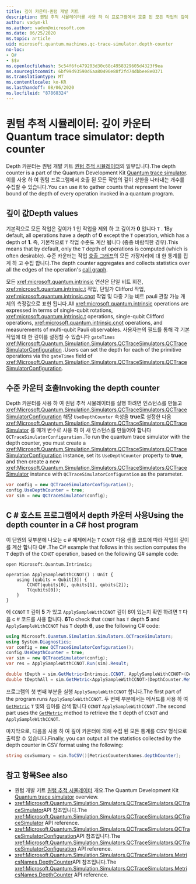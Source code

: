 ```yaml
---
title: 깊이 카운터-퀀텀 개발 키트
description: 퀀텀 추적 시뮬레이터를 사용 하 여 프로그램에서 호출 된 모든 작업의 깊이 수를 수집 하는 Microsoft QDK depth 카운터에 대해 알아봅니다 Q# .
author: vadym-kl
ms.author: vadym@microsoft.com
ms.date: 06/25/2020
ms.topic: article
uid: microsoft.quantum.machines.qc-trace-simulator.depth-counter
no-loc:
- Q#
- $$v
ms.openlocfilehash: 5c54f6fc479203d30c68c4958329605d4323f9ea
ms.sourcegitcommit: 6bf99d93590d6aa80490e88f2fd74dbbee8e0371
ms.translationtype: MT
ms.contentlocale: ko-KR
ms.lasthandoff: 08/06/2020
ms.locfileid: "87868324"
---
```

# <a name="quantum-trace-simulator-depth-counter"></a><span data-ttu-id="02eeb-103">퀀텀 추적 시뮬레이터: 깊이 카운터</span><span class="sxs-lookup"><span data-stu-id="02eeb-103">Quantum trace simulator: depth counter</span></span>

<span data-ttu-id="02eeb-104">Depth 카운터는 퀀텀 개발 키트 [퀀텀 추적 시뮬레이터](xref:microsoft.quantum.machines.qc-trace-simulator.intro)의 일부입니다.</span><span class="sxs-lookup"><span data-stu-id="02eeb-104">The depth counter is a part of the Quantum Development Kit [Quantum trace simulator](xref:microsoft.quantum.machines.qc-trace-simulator.intro).</span></span>
<span data-ttu-id="02eeb-105">이를 사용 하 여 퀀텀 프로그램에서 호출 된 모든 작업의 깊이 상한을 나타내는 개수를 수집할 수 있습니다.</span><span class="sxs-lookup"><span data-stu-id="02eeb-105">You can use it to gather counts that represent the lower bound of the depth of every operation invoked in a quantum program.</span></span> 

## <a name="depth-values"></a><span data-ttu-id="02eeb-106">깊이 값</span><span class="sxs-lookup"><span data-stu-id="02eeb-106">Depth values</span></span>

<span data-ttu-id="02eeb-107">기본적으로 모든 작업은 깊이가 1 인 작업을 제외 하 고 깊이가 **0** 입니다 `T` . **1**</span><span class="sxs-lookup"><span data-stu-id="02eeb-107">By default, all operations have a depth of **0** except the `T` operation, which has a depth of **1**.</span></span> <span data-ttu-id="02eeb-108">즉, 기본적으로 `T` 작업 수준도 계산 됩니다 (종종 바람직한 경우).</span><span class="sxs-lookup"><span data-stu-id="02eeb-108">This means that by default, only the `T` depth of operations is computed (which is often desirable).</span></span> <span data-ttu-id="02eeb-109">수준 카운터는 작업 [호출 그래프](https://en.wikipedia.org/wiki/Call_graph)의 모든 가장자리에 대 한 통계를 집계 하 고 수집 합니다.</span><span class="sxs-lookup"><span data-stu-id="02eeb-109">The depth counter aggregates and collects statistics over all the edges of the operation's [call graph](https://en.wikipedia.org/wiki/Call_graph).</span></span>

<span data-ttu-id="02eeb-110">모든 <xref:microsoft.quantum.intrinsic> 연산은 단일 비트 회전, <xref:microsoft.quantum.intrinsic.t> 작업, 단일가 Clifford 작업, <xref:microsoft.quantum.intrinsic.cnot> 작업 및 다중 기능 비트 pauli 관찰 가능 개체의 측정값으로 표현 됩니다.</span><span class="sxs-lookup"><span data-stu-id="02eeb-110">All <xref:microsoft.quantum.intrinsic> operations are expressed in terms of single-qubit rotations, <xref:microsoft.quantum.intrinsic.t> operations, single-qubit Clifford operations, <xref:microsoft.quantum.intrinsic.cnot> operations, and measurements of multi-qubit Pauli observables.</span></span> <span data-ttu-id="02eeb-111">사용자는의 필드를 통해 각 기본 작업에 대 한 깊이를 설정할 수 있습니다 `gateTimes` <xref:Microsoft.Quantum.Simulation.Simulators.QCTraceSimulators.QCTraceSimulatorConfiguration> .</span><span class="sxs-lookup"><span data-stu-id="02eeb-111">Users can set the depth for each of the primitive operations via the `gateTimes` field of <xref:Microsoft.Quantum.Simulation.Simulators.QCTraceSimulators.QCTraceSimulatorConfiguration>.</span></span>

## <a name="invoking-the-depth-counter"></a><span data-ttu-id="02eeb-112">수준 카운터 호출</span><span class="sxs-lookup"><span data-stu-id="02eeb-112">Invoking the depth counter</span></span>

<span data-ttu-id="02eeb-113">Depth 카운터를 사용 하 여 퀀텀 추적 시뮬레이터를 실행 하려면 인스턴스를 만들고 <xref:Microsoft.Quantum.Simulation.Simulators.QCTraceSimulators.QCTraceSimulatorConfiguration> 해당 `UseDepthCounter` 속성을 **true**로 설정한 다음 <xref:Microsoft.Quantum.Simulation.Simulators.QCTraceSimulators.QCTraceSimulator> 를 매개 변수로 사용 하 여 새 인스턴스를 만들어야 합니다 `QCTraceSimulatorConfiguration` .</span><span class="sxs-lookup"><span data-stu-id="02eeb-113">To run the quantum trace simulator with the depth counter, you must create a <xref:Microsoft.Quantum.Simulation.Simulators.QCTraceSimulators.QCTraceSimulatorConfiguration> instance, set its `UseDepthCounter` property to **true**, and then create a new <xref:Microsoft.Quantum.Simulation.Simulators.QCTraceSimulators.QCTraceSimulator> instance with `QCTraceSimulatorConfiguration` as the parameter.</span></span> 

```csharp
var config = new QCTraceSimulatorConfiguration();
config.UseDepthCounter = true;
var sim = new QCTraceSimulator(config);
```

## <a name="using-the-depth-counter-in-a-c-host-program"></a><span data-ttu-id="02eeb-114">C # 호스트 프로그램에서 depth 카운터 사용</span><span class="sxs-lookup"><span data-stu-id="02eeb-114">Using the depth counter in a C# host program</span></span>

<span data-ttu-id="02eeb-115">이 단원의 뒷부분에 나오는 c # 예제에서는 `T` `CCNOT` 다음 샘플 코드에 따라 작업의 깊이를 계산 합니다 Q# .</span><span class="sxs-lookup"><span data-stu-id="02eeb-115">The C# example that follows in this section computes the `T` depth of the `CCNOT` operation, based on the following Q# sample code:</span></span>

```qsharp
open Microsoft.Quantum.Intrinsic;

operation ApplySampleWithCCNOT() : Unit {
    using (qubits = Qubit[3]) {
        CCNOT(qubits[0], qubits[1], qubits[2]);
        T(qubits[0]);
    }
}
```

<span data-ttu-id="02eeb-116">에 `CCNOT` `T` 깊이 **5** 가 있고 `ApplySampleWithCCNOT` 깊이 6이 있는지 확인 하려면 `T` 다음 c # 코드를 사용 합니다. **6**</span><span class="sxs-lookup"><span data-stu-id="02eeb-116">To check that `CCNOT` has `T` depth **5** and `ApplySampleWithCCNOT` has `T` depth **6**, use the following C# code:</span></span>

```csharp
using Microsoft.Quantum.Simulation.Simulators.QCTraceSimulators;
using System.Diagnostics;
var config = new QCTraceSimulatorConfiguration();
config.UseDepthCounter = true;
var sim = new QCTraceSimulator(config);
var res = ApplySampleWithCCNOT.Run(sim).Result;

double tDepth = sim.GetMetric<Intrinsic.CCNOT, ApplySampleWithCCNOT>(DepthCounter.Metrics.Depth);
double tDepthAll = sim.GetMetric<ApplySampleWithCCNOT>(DepthCounter.Metrics.Depth);
```

<span data-ttu-id="02eeb-117">프로그램의 첫 번째 부분을 실행 `ApplySampleWithCCNOT` 합니다.</span><span class="sxs-lookup"><span data-stu-id="02eeb-117">The first part of the program runs `ApplySampleWithCCNOT`.</span></span> <span data-ttu-id="02eeb-118">두 번째 부분에서는 메서드를 사용 하 여 [`GetMetric`](https://docs.microsoft.com/dotnet/api/microsoft.quantum.simulation.simulators.qctracesimulators.qctracesimulator.getmetric) `T` 및의 깊이를 검색 합니다 `CCNOT` `ApplySampleWithCCNOT` .</span><span class="sxs-lookup"><span data-stu-id="02eeb-118">The second part uses the [`GetMetric`](https://docs.microsoft.com/dotnet/api/microsoft.quantum.simulation.simulators.qctracesimulators.qctracesimulator.getmetric) method to retrieve the `T` depth of `CCNOT` and `ApplySampleWithCCNOT`.</span></span> 

<span data-ttu-id="02eeb-119">마지막으로, 다음을 사용 하 여 깊이 카운터에 의해 수집 된 모든 통계를 CSV 형식으로 출력할 수 있습니다.</span><span class="sxs-lookup"><span data-stu-id="02eeb-119">Finally, you can output all the statistics collected by the depth counter in CSV format using the following:</span></span>
```csharp
string csvSummary = sim.ToCSV()[MetricsCountersNames.depthCounter];
```

## <a name="see-also"></a><span data-ttu-id="02eeb-120">참고 항목</span><span class="sxs-lookup"><span data-stu-id="02eeb-120">See also</span></span>

- <span data-ttu-id="02eeb-121">퀀텀 개발 키트 [퀀텀 추적 시뮬레이터](xref:microsoft.quantum.machines.qc-trace-simulator.intro) 개요.</span><span class="sxs-lookup"><span data-stu-id="02eeb-121">The Quantum Development Kit [Quantum trace simulator](xref:microsoft.quantum.machines.qc-trace-simulator.intro) overview.</span></span>
- <span data-ttu-id="02eeb-122"><xref:Microsoft.Quantum.Simulation.Simulators.QCTraceSimulators.QCTraceSimulator>API 참조입니다.</span><span class="sxs-lookup"><span data-stu-id="02eeb-122">The <xref:Microsoft.Quantum.Simulation.Simulators.QCTraceSimulators.QCTraceSimulator> API reference.</span></span>
- <span data-ttu-id="02eeb-123"><xref:Microsoft.Quantum.Simulation.Simulators.QCTraceSimulators.QCTraceSimulatorConfiguration>API 참조입니다.</span><span class="sxs-lookup"><span data-stu-id="02eeb-123">The <xref:Microsoft.Quantum.Simulation.Simulators.QCTraceSimulators.QCTraceSimulatorConfiguration> API reference.</span></span>
- <span data-ttu-id="02eeb-124"><xref:Microsoft.Quantum.Simulation.Simulators.QCTraceSimulators.MetricsNames.DepthCounter>API 참조입니다.</span><span class="sxs-lookup"><span data-stu-id="02eeb-124">The <xref:Microsoft.Quantum.Simulation.Simulators.QCTraceSimulators.MetricsNames.DepthCounter> API reference.</span></span>
